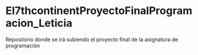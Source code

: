 # El7thcontinentProyectoFinalProgramacion_Leticia
Repositorio donde se irá subiendo el proyecto final de la asignatura de programación
